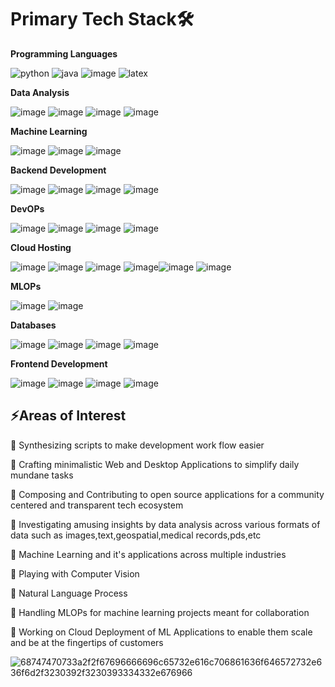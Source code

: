 # **Primary Tech Stack🛠**

**Programming Languages**

![python](https://github.com/user-attachments/assets/b7ca325c-416b-4a71-aca6-7b1a849569eb)  ![java](https://github.com/user-attachments/assets/7e9ddec8-c98d-46c9-a979-47cdc13d0db3) ![image](https://github.com/user-attachments/assets/8ee271b4-73f5-42ff-900d-301f3483b265)
 ![latex](https://github.com/user-attachments/assets/b48ffb37-8924-4631-8f74-d276909e66c5)

**Data Analysis**

![image](https://github.com/user-attachments/assets/1cca6e49-aae9-457a-b936-73b0f8238e06) ![image](https://github.com/user-attachments/assets/ba091c14-fa05-4200-bf54-7028b5c81ff8) ![image](https://github.com/user-attachments/assets/3dbabc1a-b5e5-4540-9c8f-0ef62662921b) ![image](https://github.com/user-attachments/assets/1b3127f2-8181-42ca-8581-e8aaa71047b4)

**Machine Learning**

![image](https://github.com/user-attachments/assets/9734f4e2-00ac-4074-b2db-d6077d2b41b3) ![image](https://github.com/user-attachments/assets/669e128e-e763-49e3-a88c-b2e985120566) ![image](https://github.com/user-attachments/assets/11f6ce70-cb5a-4fcd-8f97-bc6185c5b964)

**Backend Development**

![image](https://github.com/user-attachments/assets/cf136223-6756-4a4b-b395-a2fce74a66c5) ![image](https://github.com/user-attachments/assets/71036fca-7296-4e04-b755-65bf71fe6869) ![image](https://github.com/user-attachments/assets/a9121631-1e88-4096-90ec-5f55cc0b9ed4) ![image](https://github.com/user-attachments/assets/555cccb2-99f2-4a5b-aa34-45f6a7cad9c1)

**DevOPs**

![image](https://github.com/user-attachments/assets/e1f1287a-d776-4ebd-8d7a-6b3b129a13f9) ![image](https://github.com/user-attachments/assets/46250961-4666-4413-9359-422dde0608dc) ![image](https://github.com/user-attachments/assets/68a067ca-31ae-4bfc-88da-752db3ea1004)
 ![image](https://github.com/user-attachments/assets/3d1dc0ee-c251-4e88-8e14-a1a6721c5b67)

**Cloud Hosting**

![image](https://github.com/user-attachments/assets/45e63b6c-3519-4ba4-9c7b-e52494eae153) ![image](https://github.com/user-attachments/assets/518e632a-23d4-458b-91ea-5e28128584b3) ![image](https://github.com/user-attachments/assets/2a634528-02ac-4417-967e-6c62d7530316) ![image](https://github.com/user-attachments/assets/b7ec11ef-37c1-401a-a622-d215f0e9fdf4)![image](https://github.com/user-attachments/assets/3c785ccb-a0fd-4255-a84d-2c45644e14bf) ![image](https://github.com/user-attachments/assets/8d3ea0f9-aaa8-4274-9801-a3a5a835ca82)

**MLOPs**

![image](https://github.com/user-attachments/assets/235896de-eadc-4023-812f-a565fc06eaca) ![image](https://github.com/user-attachments/assets/2cf5c33f-1beb-4a6d-a32a-96d0540aa3ea)

**Databases**

![image](https://github.com/user-attachments/assets/da96643a-3246-4f3b-bf46-5ca4391bdb97) ![image](https://github.com/user-attachments/assets/1758cdf3-d220-47e4-90f3-891f200bddbe) ![image](https://github.com/user-attachments/assets/39066b1d-7d53-43d8-8a34-27b13a1ef338) ![image](https://github.com/user-attachments/assets/8943029e-5847-4092-95da-b7611e5e442f)


**Frontend Development**

![image](https://github.com/user-attachments/assets/1208e86f-ac21-4d9f-98a8-fcc5a21f69a4) ![image](https://github.com/user-attachments/assets/ce9257df-3d60-4279-aa2d-a333b92b868e) ![image](https://github.com/user-attachments/assets/e89d082a-1f11-4f4c-bb17-4e1e503e5f59) ![image](https://github.com/user-attachments/assets/55164f46-5e78-4b50-80de-b66143f717f9)
 

## **⚡Areas of Interest**

🌟 Synthesizing scripts to make development work flow easier

🌟 Crafting minimalistic Web and Desktop Applications to simplify daily mundane tasks

🌟 Composing and Contributing to open source applications for a community centered and transparent tech ecosystem

🌟 Investigating amusing insights by data analysis across various formats of data such as images,text,geospatial,medical records,pds,etc

🌟 Machine Learning and it's applications across multiple industries

🌟 Playing with Computer Vision

🌟 Natural Language Process

🌟 Handling MLOPs for machine learning projects meant for collaboration

🌟 Working on Cloud Deployment of ML Applications to enable them scale and be at the fingertips of customers

![68747470733a2f2f67696666696c65732e616c706861636f646572732e636f6d2f3230392f3230393334332e676966](https://github.com/user-attachments/assets/f3eee09d-7936-4a20-9bc2-90ce9daea71c)


